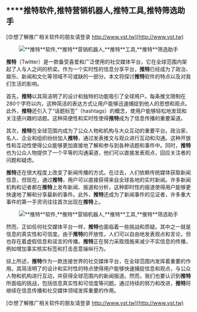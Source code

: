 ## ****推特**软件,**推特**营销机器人,**推特**工具,**推特**筛选助手**

[😍想了解推广相关软件的朋友请登录 http://www.vst.tw](http://www.vst.tw)

 <center><img src="https://vst.tw/MP4/tuiguang/png/4.png" alt="**推特**软件,**推特**营销机器人,**推特**工具,**推特**筛选助手"></center>

**推特**（Twitter）是一款备受喜爱和广泛使用的社交媒体平台，它在全球范围内架起了人与人之间的桥梁。作为一个实时性的信息分享平台，**推特**已经成为了政治、娱乐、新闻和文化等领域不可或缺的一部分。本文将探讨**推特**软件的特点以及对我们生活的影响。

首先，**推特**以其简洁明了的设计和独特的功能吸引了全球用户。每条推文限制在280个字符以内，这种简洁的表达方式让用户能够迅速捕捉到他人的思想和观点。此外，**推特**还引入了“话题标签”（hashtags）的概念，使用户能够轻松地发现和关注感兴趣的话题。这种简便性和实时性使得**推特**成为了信息传播的重要渠道。

其次，**推特**在全球范围内成为了公众人物和机构与大众互动的重要平台。政治家、名人、企业和组织纷纷加入**推特**，通过发表推文与观众进行互动和沟通。这种开放性和互动性使得公众能够更加直接地了解和参与到各种话题和事件中。同时，**推特**也为公众人物提供了一个平等的沟通渠道，他们可以直接发表观点，回应关注者的问题和疑虑。

**推特**还在很大程度上改变了新闻传播的方式。在过去，人们依赖传统媒体获取新闻信息，但现在，通过**推特**，用户可以直接获得来自全球各地的实时新闻。许多新闻机构和记者都在**推特**上发布新闻、报道和分析，这种即时性的报道使得用户能够更快速地了解和分享最新的事件。此外，**推特**还成为了新闻事件的见证者，许多重大事件的第一手资讯往往首次出现在**推特**上。

 <center><img src="https://vst.tw/MP4/tuiguang/png/5.png" alt="**推特**软件,**推特**营销机器人,**推特**工具,**推特**筛选助手"></center>

然而，正如任何社交媒体平台一样，**推特**也面临着一些挑战和质疑。其中之一就是信息的真实性和可信度。由于**推特**的开放性，人们可以自由地发表观点和言论，但也存在着虚假信息和谣言的传播。**推特**正在努力采取措施来减少不实信息的传播，例如增加事实核实标签和打击恶意操纵行为。

综上所述，**推特**作为一款连接世界的社交媒体平台，在全球范围内发挥着重要的作用。其简洁明了的设计和实时性的特点使得用户能够快速捕捉信息和观点，与公众人物和机构进行互动，并获得全球范围内的新闻报道。然而，我们也要认识到**推特**所面临的挑战，包括信息真实性和可信度等问题。通过持续的努力和改进，**推特**将继续在信息传播和社交媒体领域发挥重要的作用。

[😍想了解推广相关软件的朋友请登录 http://www.vst.tw](http://www.vst.tw)



